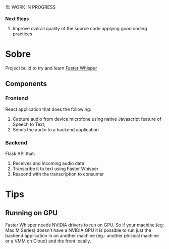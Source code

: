 🏗️ WORK IN PROGRESS

**Next Steps**

1. Improve overall quality of the source code applying good coding practices


# Sobre

Project build to try and learn  [Faster Whisper](https://github.com/SYSTRAN/faster-whisper)

## Components

### Frontend
React application that does the following:

1. Capture audio from device microfone using native Javascript feature of Speech to Text;
1. Sends the audio to a backend application

### Backend

Flask API that:

1. Receives and incoming audio data
1. Transcribe it to text using Faster Whisper
1. Respond with the transcription to consumer

# Tips

## Running on GPU
Faster Whisper needs NVIDIA drivers to run on GPU. So if your machine (eg: Mac M Series) doesn't have a NVIDIA GPU it is possible to run just the backend application in an another machine (eg.: another phisical machine or a VMM on Cloud) and the front locally.